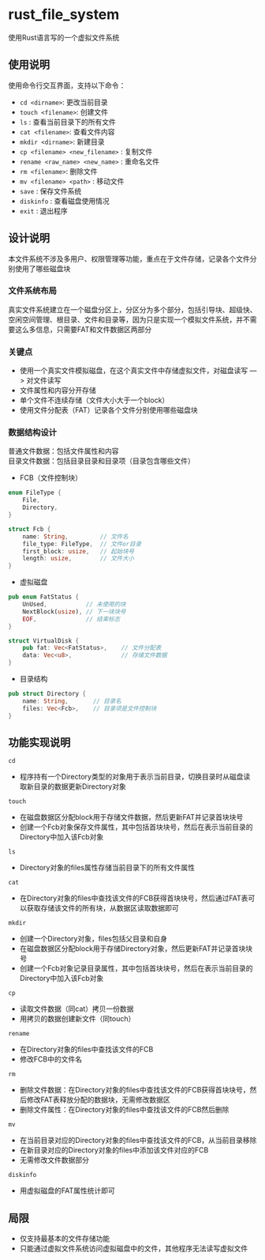 # rust_file_system
使用Rust语言写的一个虚拟文件系统

## 使用说明
使用命令行交互界面，支持以下命令：
* `cd <dirname>`: 更改当前目录
* `touch <filename>`: 创建文件
* `ls` : 查看当前目录下的所有文件
* `cat <filename>`: 查看文件内容
* `mkdir <dirname>`: 新建目录
* `cp <filename> <new_filename>` : 复制文件
* `rename <raw_name> <new_name>` : 重命名文件
* `rm <filename>`: 删除文件
* `mv <filename> <path>` : 移动文件
* `save` : 保存文件系统
* `diskinfo` : 查看磁盘使用情况
* `exit` : 退出程序

## 设计说明
本文件系统不涉及多用户、权限管理等功能，重点在于文件存储，记录各个文件分别使用了哪些磁盘块

### 文件系统布局
真实文件系统建立在一个磁盘分区上，分区分为多个部分，包括引导块、超级快、空闲空间管理、根目录、文件和目录等，因为只是实现一个模拟文件系统，并不需要这么多信息，只需要FAT和文件数据区两部分

### 关键点
* 使用一个真实文件模拟磁盘，在这个真实文件中存储虚拟文件，对磁盘读写 —> 对文件读写
* 文件属性和内容分开存储
* 单个文件不连续存储（文件大小大于一个block）
* 使用文件分配表（FAT）记录各个文件分别使用哪些磁盘块

### 数据结构设计
普通文件数据：包括文件属性和内容
<br>
目录文件数据：包括目录目录和目录项（目录包含哪些文件）
* FCB（文件控制块）
```rust
enum FileType {
    File,
    Directory,
}

struct Fcb {
    name: String,         // 文件名
    file_type: FileType,  // 文件or目录
    first_block: usize,   // 起始块号
    length: usize,        // 文件大小
}
```
* 虚拟磁盘
```rust
pub enum FatStatus {
    UnUsed,           // 未使用的块
    NextBlock(usize), // 下一块块号
    EOF,              // 结束标志
}

struct VirtualDisk {
    pub fat: Vec<FatStatus>,    // 文件分配表
    data: Vec<u8>,              // 存储文件数据
}
```
* 目录结构
```rust
pub struct Directory {
    name: String,       // 目录名
    files: Vec<Fcb>,    // 目录项是文件控制块
}
```
## 功能实现说明
`cd`
<br>
* 程序持有一个Directory类型的对象用于表示当前目录，切换目录时从磁盘读取新目录的数据更新Directory对象

`touch`
<br>
* 在磁盘数据区分配block用于存储文件数据，然后更新FAT并记录首块块号
* 创建一个Fcb对象保存文件属性，其中包括首块块号，然后在表示当前目录的Directory中加入该Fcb对象


`ls`
<br>
* Directory对象的files属性存储当前目录下的所有文件属性

`cat`
<br>
* 在Directory对象的files中查找该文件的FCB获得首块块号，然后通过FAT表可以获取存储该文件的所有块，从数据区读取数据即可

`mkdir`
<br>
* 创建一个Directory对象，files包括父目录和自身
* 在磁盘数据区分配block用于存储Directory对象，然后更新FAT并记录首块块号
* 创建一个Fcb对象记录目录属性，其中包括首块块号，然后在表示当前目录的Directory中加入该Fcb对象

`cp`
<br>
* 读取文件数据（同cat）拷贝一份数据
* 用拷贝的数据创建新文件（同touch）

`rename`
<br>
* 在Directory对象的files中查找该文件的FCB
* 修改FCB中的文件名

`rm`
<br>
* 删除文件数据：在Directory对象的files中查找该文件的FCB获得首块块号，然后修改FAT表释放分配的数据块，无需修改数据区
* 删除文件属性：在Directory对象的files中查找该文件的FCB然后删除

`mv`
<br>
* 在当前目录对应的Directory对象的files中查找该文件的FCB，从当前目录移除
* 在新目录对应的Directory对象的files中添加该文件对应的FCB
* 无需修改文件数据部分

`diskinfo`
<br>
* 用虚拟磁盘的FAT属性统计即可

## 局限
* 仅支持最基本的文件存储功能
* 只能通过虚拟文件系统访问虚拟磁盘中的文件，其他程序无法读写虚拟文件